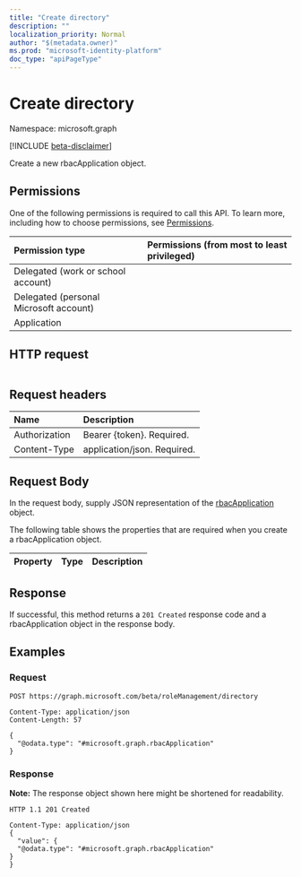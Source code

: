 ```yaml
---
title: "Create directory"
description: ""
localization_priority: Normal
author: "$(metadata.owner)"
ms.prod: "microsoft-identity-platform"
doc_type: "apiPageType"
---
```


# Create directory

Namespace: microsoft.graph

[!INCLUDE [beta-disclaimer](../../includes/beta-disclaimer.md)]

Create a new rbacApplication object.

## Permissions

One of the following permissions is required to call this API. To learn more, including how to choose permissions, see [Permissions](/graph/permissions-reference).

| Permission type                        | Permissions (from most to least privileged) |
| :------------------------------------- | :------------------------------------------ |
| Delegated (work or school account)     |                                             |
| Delegated (personal Microsoft account) |                                             |
| Application                            |                                             |

## HTTP request

<!-- {
  "blockType": "ignored"
}
-->

```http

```

## Request headers

| Name          | Description                 |
| :------------ | :-------------------------- |
| Authorization | Bearer {token}. Required.   |
| Content-Type  | application/json. Required. |

## Request Body

In the request body, supply JSON representation of the [rbacApplication](../resources/-rbacapplication.md) object.

<!-- Actions and Functions -->

<!-- CRUD Methods -->

The following table shows the properties that are required when you create a rbacApplication object.

| Property | Type | Description |
| :------- | :--- | :---------- |

## Response

If successful, this method returns a `201 Created` response code and a rbacApplication object in the response body.

## Examples

### Request

<!-- {
  "blockType": "request",
  "name": "create_directory"
}
-->

```http
POST https://graph.microsoft.com/beta/roleManagement/directory

Content-Type: application/json
Content-Length: 57

{
  "@odata.type": "#microsoft.graph.rbacApplication"
}

```

### Response

**Note:** The response object shown here might be shortened for readability.

<!-- {
  "blockType": "response",
  "truncated": true,
  "@odata.type": "Microsoft.DirectoryServices.rbacApplication"
}
-->

```http
HTTP 1.1 201 Created

Content-Type: application/json
{
  "value": {
  "@odata.type": "#microsoft.graph.rbacApplication"
}
}

```
